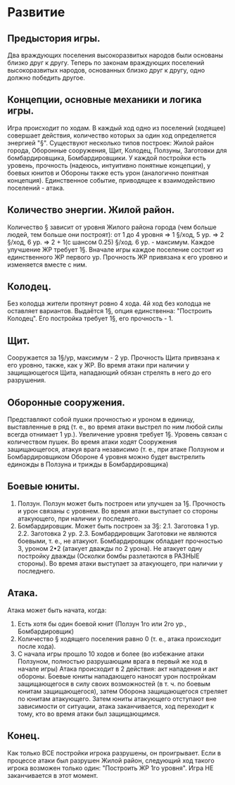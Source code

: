# Развитие
## Предыстория игры.
Два враждующих поселения высокоразвитых народов были основаны близко друг к другу. Теперь по законам враждующих поселений высокоразвитых народов, основанных близко друг к другу, одно должно победить другое.
## Концепции, основные механики и логика игры.
Игра происходит по ходам. В каждый ход одно из поселений (ходящее) совершает действия, количество которых за один ход определяется энергией "§". Существуют несколько типов построек: Жилой район города, Оборонные сооружения, Щит, Колодец, Ползуны, Заготовки для бомбардировщика, Бомбардировщики. У каждой постройки есть уровень, прочность (надеюсь, интуитивно понятные концепции), у боевых юнитов и Обороны также есть урон (аналогично понятная концепция). Единственное событие, приводящее к взаимодействию поселений - атака.
## Количество энергии. Жилой район.
Количество § зависит от уровня Жилого района города (чем больше людей, тем больше они построят): от 1 до 4 уровня => 1 §/ход, 5 ур. => 2 §/ход, 6 ур. => 2 + 1(с шансом 0.25) §/ход. 6 ур. - максимум. Каждое улучшение ЖР требует 1§. Вначале игры каждое поселение состоит из единственного ЖР первого ур. Прочность ЖР привязана к его уровню и изменяется вместе с ним.
## Колодец.
Без колодца жители протянут ровно 4 хода. 4й ход без колодца не оставляет вариантов. Выдаётся 1§, опция единственна: "Построить Колодец". Его постройка требует 1§, его прочность - 1.
## Щит.
Сооружается за 1§/ур, максимум - 2 ур. Прочность Щита привязана к его уровню, также, как у ЖР. Во время атаки при наличии у защищающегося Щита, нападающий обязан стрелять в него до его разрушения.
## Оборонные сооружения.
Представляют собой пушки прочностью и уроном в единицу, выставленные в ряд (т. е., во время атаки выстрел по ним любой силы всегда отнимает 1 ур.). Увеличение уровня требует 1§. Уровень связан с количеством пушек. Во время атаки ходят Сооружения защищающегося, атакуя врага независимо (т. е., при атаке Ползуном и Бомбардировщиком Обороне 4 уровня можно будет выстрелить единожды в Ползуна и трижды в Бомбардировщика)
## Боевые юниты.
1. Ползун.
Ползун может быть построен или улучшен за 1§. Прочность и урон связаны с уровнем. Во время атаки выступает со стороны атакующего, при наличии у последнего.
2. Бомбардировщик.
Может быть построен за 3§:
2.1. Заготовка 1 ур.
2.2. Заготовка 2 ур.
2.3. Бомбардировщик
Заготовки не являются боевыми, т. е., не атакуют. Бомбардировщик обладает прочностью 3, уроном 2•2 (атакует дважды по 2 урона). Не атакует одну постройку дважды (Осколки бомбы разлетаются в РАЗНЫЕ стороны). Во время атаки выступает за атакующего, при наличии у последнего.
## Атака.
Атака может быть начата, когда:
1. Есть хотя бы один боевой юнит (Ползун 1го или 2го ур., Бомбардировщик)
2. Количество § ходящего поселения равно 0 (т. е., атака происходит после хода).
3. С начала игры прошло 10 ходов и более (во избежание атаки Ползуном, полностью разрушающим врага в первый же ход в начале игры)
Атака происходит в 2 действия: акт нападения и акт обороны. Боевые юниты нападающего наносят урон постройкам защищающегося в силу своих возможностей (в т. ч. по боевым юнитам защищающегося), затем Оборона защищающегося стреляет по юнитам атакующего. Затем юниты атакующего отступают вне зависимости от ситуации, атака заканчивается, ход переходит к тому, кто во время атаки был защищающимся.
## Конец.
Как только ВСЕ постройки игрока разрушены, он проигрывает. Если в процессе атаки был разрушен Жилой район, следующий ход такого игрока возможен только один: "Построить ЖР 1го уровня". Игра НЕ заканчивается в этот момент.